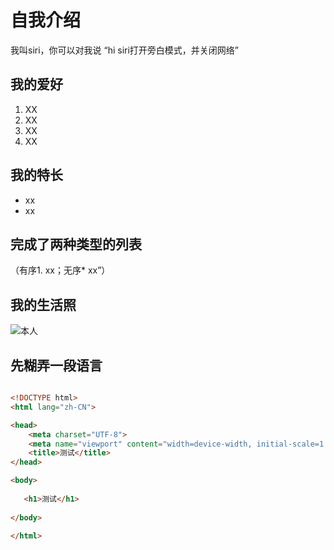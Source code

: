 # 自我介绍

我叫siri，你可以对我说 “hi siri打开旁白模式，并关闭网络”

## 我的爱好

1. XX
2. XX
3. XX
4. XX

## 我的特长

* xx
* xx

## 完成了两种类型的列表

（有序1. xx；无序* xx”）

## 我的生活照

![本人](http://dongying.dzwww.com/shxw/201703/W020170305370379745698.jpg)

## 先糊弄一段语言

```html

<!DOCTYPE html>
<html lang="zh-CN">

<head>
    <meta charset="UTF-8">
    <meta name="viewport" content="width=device-width, initial-scale=1.0">
    <title>测试</title>
</head>

<body>
   
   <h1>测试</h1>
    
</body>

</html>

```
